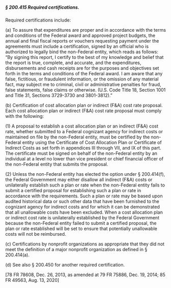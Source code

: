 ##### § 200.415 Required certifications. #####

Required certifications include:

(a) To assure that expenditures are proper and in accordance with the terms and conditions of the Federal award and approved project budgets, the annual and final fiscal reports or vouchers requesting payment under the agreements must include a certification, signed by an official who is authorized to legally bind the non-Federal entity, which reads as follows: “By signing this report, I certify to the best of my knowledge and belief that the report is true, complete, and accurate, and the expenditures, disbursements and cash receipts are for the purposes and objectives set forth in the terms and conditions of the Federal award. I am aware that any false, fictitious, or fraudulent information, or the omission of any material fact, may subject me to criminal, civil or administrative penalties for fraud, false statements, false claims or otherwise. (U.S. Code Title 18, Section 1001 and Title 31, Sections 3729-3730 and 3801-3812).”

(b) Certification of cost allocation plan or indirect (F&A) cost rate proposal. Each cost allocation plan or indirect (F&A) cost rate proposal must comply with the following:

(1) A proposal to establish a cost allocation plan or an indirect (F&A) cost rate, whether submitted to a Federal cognizant agency for indirect costs or maintained on file by the non-Federal entity, must be certified by the non-Federal entity using the Certificate of Cost Allocation Plan or Certificate of Indirect Costs as set forth in appendices III through VII, and IX of this part. The certificate must be signed on behalf of the non-Federal entity by an individual at a level no lower than vice president or chief financial officer of the non-Federal entity that submits the proposal.

(2) Unless the non-Federal entity has elected the option under § 200.414(f), the Federal Government may either disallow all indirect (F&A) costs or unilaterally establish such a plan or rate when the non-Federal entity fails to submit a certified proposal for establishing such a plan or rate in accordance with the requirements. Such a plan or rate may be based upon audited historical data or such other data that have been furnished to the cognizant agency for indirect costs and for which it can be demonstrated that all unallowable costs have been excluded. When a cost allocation plan or indirect cost rate is unilaterally established by the Federal Government because the non-Federal entity failed to submit a certified proposal, the plan or rate established will be set to ensure that potentially unallowable costs will not be reimbursed.

(c) Certifications by nonprofit organizations as appropriate that they did not meet the definition of a major nonprofit organization as defined in § 200.414(a).

(d) See also § 200.450 for another required certification.

[78 FR 78608, Dec. 26, 2013, as amended at 79 FR 75886, Dec. 19, 2014; 85 FR 49563, Aug. 13, 2020]